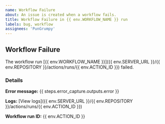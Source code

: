 ```yaml
---
name: Workflow Failure
about: An issue is created when a workflow fails.
title: Workflow Failure in {{ env.WORKFLOW_NAME }} run
labels: bug, workflow
assignees: 'PunGrumpy'
---
```


## Workflow Failure

The workflow run [{{ env.WORKFLOW_NAME }}]({{ env.SERVER_URL }}/{{ env.REPOSITORY }}/actions/runs/{{ env.ACTION_ID }}) failed.

### Details

**Error message:** {{ steps.error_capture.outputs.error }}

**Logs:** [View logs]({{ env.SERVER_URL }}/{{ env.REPOSITORY }}/actions/runs/{{ env.ACTION_ID }})

**Workflow run ID:** {{ env.ACTION_ID }}
